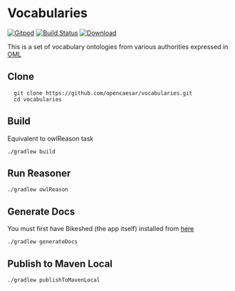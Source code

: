 # Vocabularies

[![Gitpod](https://img.shields.io/badge/gitpod-open-blue?logo=gitpod)](https://gitpod.io/#https://github.com/opencaesar/vocabularies) 
[![Build Status](https://travis-ci.org/opencaesar/vocabularies.svg?branch=master)](https://travis-ci.org/opencaesar/vocabularies)
[ ![Download](https://api.bintray.com/packages/opencaesar/vocabularies/vocabularies/images/download.svg) ](https://bintray.com/opencaesar/vocabularies/vocabularies/_latestVersion)

This is a set of vocabulary ontologies from various authorities expressed in [OML](https://github.com/opencaesar/oml)

## Clone
```
  git clone https://github.com/opencaesar/vocabularies.git
  cd vocabularies
```

## Build
Equivalent to owlReason task
```
./gradlew build
```

## Run Reasoner
```
./gradlew owlReason
```

## Generate Docs
You must first have Bikeshed (the app itself) installed from [here](https://tabatkins.github.io/bikeshed/#install-final)
```
./gradlew generateDocs
```

## Publish to Maven Local
```
./gradlew publishToMavenLocal
```
